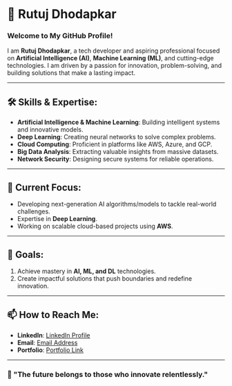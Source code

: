 # 🌌 Rutuj Dhodapkar

### Welcome to My GitHub Profile!

I am **Rutuj Dhodapkar**, a tech developer and aspiring professional focused on **Artificial Intelligence (AI)**, **Machine Learning (ML)**, and cutting-edge technologies. I am driven by a passion for innovation, problem-solving, and building solutions that make a lasting impact.

---

## 🛠️ Skills & Expertise:
- **Artificial Intelligence & Machine Learning**: Building intelligent systems and innovative models.  
- **Deep Learning**: Creating neural networks to solve complex problems.  
- **Cloud Computing**: Proficient in platforms like AWS, Azure, and GCP.  
- **Big Data Analysis**: Extracting valuable insights from massive datasets.  
- **Network Security**: Designing secure systems for reliable operations.  

---

## 🌟 Current Focus:
- Developing next-generation AI algorithms/models to tackle real-world challenges.  
- Expertise in **Deep Learning**.  
- Working on scalable cloud-based projects using **AWS**.  

---

## 🎯 Goals:
1. Achieve mastery in **AI, ML, and DL** technologies.    
2. Create impactful solutions that push boundaries and redefine innovation.  

---

## 📫 How to Reach Me:
- **LinkedIn**: [LinkedIn Profile]([#](https://www.linkedin.com/in/rutuj-dhodapkar-80bb5424a/))  
- **Email**: [Email Address](rutujdhodapkar@gmail.com)  
- **Portfolio**: [Portfolio Link](rutujdhodapkar.netlify.app)  

---

### 🚀 "The future belongs to those who innovate relentlessly."
